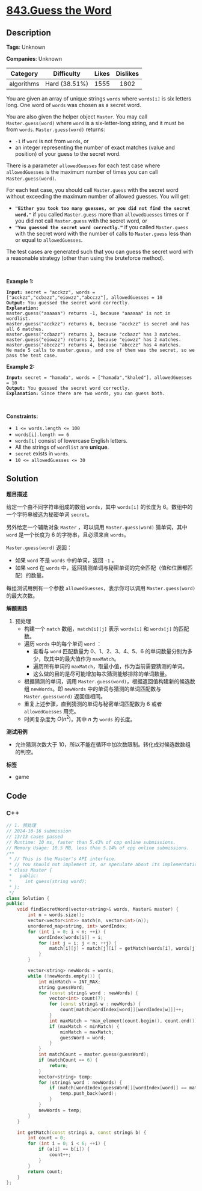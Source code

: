 # [843.Guess the Word](https://leetcode.com/problems/guess-the-word/description/)

## Description

**Tags**: Unknown

**Companies**: Unknown

|  Category  |  Difficulty   | Likes | Dislikes |
| :--------: | :-----------: | :---: | :------: |
| algorithms | Hard (38.51%) | 1555  |   1802   |

<p>You are given an array of unique strings <code>words</code> where <code>words[i]</code> is six letters long. One word of <code>words</code> was chosen as a secret word.</p>
<p>You are also given the helper object <code>Master</code>. You may call <code>Master.guess(word)</code> where <code>word</code> is a six-letter-long string, and it must be from <code>words</code>. <code>Master.guess(word)</code> returns:</p>
<ul>
  <li><code>-1</code> if <code>word</code> is not from <code>words</code>, or</li>
  <li>an integer representing the number of exact matches (value and position) of your guess to the secret word.</li>
</ul>
<p>There is a parameter <code>allowedGuesses</code> for each test case where <code>allowedGuesses</code> is the maximum number of times you can call <code>Master.guess(word)</code>.</p>
<p>For each test case, you should call <code>Master.guess</code> with the secret word without exceeding the maximum number of allowed guesses. You will get:</p>
<ul>
  <li><strong><code>&quot;Either you took too many guesses, or you did not find the secret word.&quot;</code></strong> if you called <code>Master.guess</code> more than <code>allowedGuesses</code> times or if you did not call <code>Master.guess</code> with the secret word, or</li>
  <li><strong><code>&quot;You guessed the secret word correctly.&quot;</code></strong> if you called <code>Master.guess</code> with the secret word with the number of calls to <code>Master.guess</code> less than or equal to <code>allowedGuesses</code>.</li>
</ul>
<p>The test cases are generated such that you can guess the secret word with a reasonable strategy (other than using the bruteforce method).</p>
<p>&nbsp;</p>
<p><strong class="example">Example 1:</strong></p>
<pre><code><strong>Input:</strong> secret = &quot;acckzz&quot;, words = [&quot;acckzz&quot;,&quot;ccbazz&quot;,&quot;eiowzz&quot;,&quot;abcczz&quot;], allowedGuesses = 10
<strong>Output:</strong> You guessed the secret word correctly.
<strong>Explanation:</strong>
master.guess(&quot;aaaaaa&quot;) returns -1, because &quot;aaaaaa&quot; is not in wordlist.
master.guess(&quot;acckzz&quot;) returns 6, because &quot;acckzz&quot; is secret and has all 6 matches.
master.guess(&quot;ccbazz&quot;) returns 3, because &quot;ccbazz&quot; has 3 matches.
master.guess(&quot;eiowzz&quot;) returns 2, because &quot;eiowzz&quot; has 2 matches.
master.guess(&quot;abcczz&quot;) returns 4, because &quot;abcczz&quot; has 4 matches.
We made 5 calls to master.guess, and one of them was the secret, so we pass the test case.</code></pre>
<p><strong class="example">Example 2:</strong></p>
<pre><code><strong>Input:</strong> secret = &quot;hamada&quot;, words = [&quot;hamada&quot;,&quot;khaled&quot;], allowedGuesses = 10
<strong>Output:</strong> You guessed the secret word correctly.
<strong>Explanation:</strong> Since there are two words, you can guess both.</code></pre>
<p>&nbsp;</p>
<p><strong>Constraints:</strong></p>
<ul>
  <li><code>1 &lt;= words.length &lt;= 100</code></li>
  <li><code>words[i].length == 6</code></li>
  <li><code>words[i]</code> consist of lowercase English letters.</li>
  <li>All the strings of <code>wordlist</code> are <strong>unique</strong>.</li>
  <li><code>secret</code> exists in <code>words</code>.</li>
  <li><code>10 &lt;= allowedGuesses &lt;= 30</code></li>
</ul>

## Solution

**题目描述**

给定一个由不同字符串组成的数组 `words`，其中 `words[i]` 的长度为 6。数组中的一个字符串被选为秘密单词 `secret`。

另外给定一个辅助对象 `Master` ，可以调用 `Master.guess(word)` 猜单词，其中 `word` 是一个长度为 6 的字符串，且必须来自 `words`。

`Master.guess(word)` 返回：

- 如果 `word` 不是 `words` 中的单词，返回 `-1` 。
- 如果 `word` 在 `words` 中，返回猜测单词与秘密单词的完全匹配（值和位置都匹配）的数量。

每组测试用例有一个参数 `allowedGuesses`，表示你可以调用 `Master.guess(word)` 的最大次数。

**解题思路**

1. 预处理
   - 构建一个 `match` 数组，`match[i][j]` 表示 `words[i]` 和 `words[j]` 的匹配数。
   - 遍历 `words` 中的每个单词 `word` ：
     - 查看与 `word` 匹配数量为 0、1、2、3、4、5、6 的单词数量分别为多少，取其中的最大值作为 `maxMatch`。
     - 遍历所有单词的 `maxMatch`，取最小值，作为当前需要猜测的单词。
     - 这么做的目的是尽可能增加每次猜测能够排除的单词数量。
   - 根据猜测的单词，调用 `Master.guess(word)`，根据返回值构建新的候选数组 `newWords`。即 `newWords` 中的单词与猜测的单词匹配数与 `Master.guess(word)` 返回值相同。
   - 重复上述步骤，直到猜测的单词与秘密单词匹配数为 6 或者 `allowedGuesses` 用完。
   - 时间复杂度为 $O(n^2)$，其中 $n$ 为 `words` 的长度。

**测试用例**

- 允许猜测次数大于 10，所以不能在循环中加次数限制。转化成对候选数数组的判空。

**标签**

- game

<!-- code start -->
## Code

### C++

```cpp
// 1. 预处理
// 2024-10-16 submission
// 13/13 cases passed
// Runtime: 10 ms, faster than 5.43% of cpp online submissions.
// Memory Usage: 10.5 MB, less than 5.14% of cpp online submissions.
/**
 * // This is the Master's API interface.
 * // You should not implement it, or speculate about its implementation
 * class Master {
 *   public:
 *     int guess(string word);
 * };
 */
class Solution {
public:
    void findSecretWord(vector<string>& words, Master& master) {
        int n = words.size();
        vector<vector<int>> match(n, vector<int>(n));
        unordered_map<string, int> wordIndex;
        for (int i = 0; i < n; ++i) {
            wordIndex[words[i]] = i;
            for (int j = i; j < n; ++j) {
                match[i][j] = match[j][i] = getMatch(words[i], words[j]);
            }
        }

        vector<string> newWords = words;
        while (!newWords.empty()) {
            int minMatch = INT_MAX;
            string guessWord;
            for (const string& word : newWords) {
                vector<int> count(7);
                for (const string& w : newWords) {
                    count[match[wordIndex[word]][wordIndex[w]]]++;
                }
                int maxMatch = *max_element(count.begin(), count.end());
                if (maxMatch < minMatch) {
                    minMatch = maxMatch;
                    guessWord = word;
                }
            }
            int matchCount = master.guess(guessWord);
            if (matchCount == 6) {
                return;
            }
            vector<string> temp;
            for (string& word : newWords) {
                if (match[wordIndex[guessWord]][wordIndex[word]] == matchCount) {
                    temp.push_back(word);
                }
            }
            newWords = temp;
        }
    }

    int getMatch(const string& a, const string& b) {
        int count = 0;
        for (int i = 0; i < 6; ++i) {
            if (a[i] == b[i]) {
                count++;
            }
        }
        return count;
    }
};
```

<!-- code end -->
